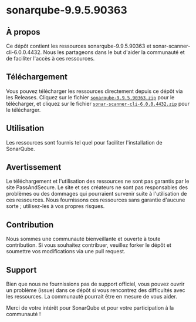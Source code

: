 #  sonarqube-9.9.5.90363

## À propos
Ce dépôt contient les ressources sonarqube-9.9.5.90363 et sonar-scanner-cli-6.0.0.4432. Nous les partageons dans le but d'aider la communauté et de faciliter l'accès à ces ressources.

## Téléchargement
Vous pouvez télécharger les ressources directement depuis ce dépôt via les Releases. 
Cliquez sur le fichier [`sonarqube-9.9.5.90363.zip`](https://github.com/PassAndSecure/SonarQube/releases/download/sonarqube-9.9.5.90363/sonarqube-9.9.5.90363.zip) pour le télécharger, et
cliquez sur le fichier [`sonar-scanner-cli-6.0.0.4432.zip`](https://github.com/PassAndSecure/SonarQube/releases/download/sonar-scanner-cli-6.0.0.4432/sonar-scanner-cli-6.0.0.4432.zip) pour le télécharger.

## Utilisation
Les ressources sont fournis tel quel pour faciliter l'installation de SonarQube. 

## Avertissement
Le téléchargement et l'utilisation des ressources ne sont pas garantis par le site PassAndSecure. Le site et ses créateurs ne sont pas responsables des problèmes ou des dommages qui pourraient survenir suite à l'utilisation de ces ressources. Nous fournissons ces ressources sans garantie d'aucune sorte ; utilisez-les à vos propres risques.

## Contribution
Nous sommes une communauté bienveillante et ouverte à toute contribution. Si vous souhaitez contribuer, veuillez forker le dépôt et soumettre vos modifications via une pull request.

## Support
Bien que nous ne fournissions pas de support officiel, vous pouvez ouvrir un problème (issue) dans ce dépôt si vous rencontrez des difficultés avec les ressources. La communauté pourrait être en mesure de vous aider.

Merci de votre intérêt pour SonarQube et pour votre participation à la communauté !
